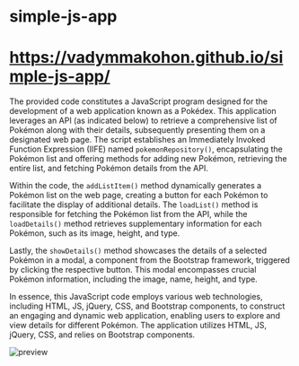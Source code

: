 # simple-js-app

# https://vadymmakohon.github.io/simple-js-app/

The provided code constitutes a JavaScript program designed for the development of a web application known as a Pokédex. This application leverages an API (as indicated below) to retrieve a comprehensive list of Pokémon along with their details, subsequently presenting them on a designated web page. The script establishes an Immediately Invoked Function Expression (IIFE) named `pokemonRepository()`, encapsulating the Pokémon list and offering methods for adding new Pokémon, retrieving the entire list, and fetching Pokémon details from the API.

Within the code, the `addListItem()` method dynamically generates a Pokémon list on the web page, creating a button for each Pokémon to facilitate the display of additional details. The `loadList()` method is responsible for fetching the Pokémon list from the API, while the `loadDetails()` method retrieves supplementary information for each Pokémon, such as its image, height, and type.

Lastly, the `showDetails()` method showcases the details of a selected Pokémon in a modal, a component from the Bootstrap framework, triggered by clicking the respective button. This modal encompasses crucial Pokémon information, including the image, name, height, and type.

In essence, this JavaScript code employs various web technologies, including HTML, JS, jQuery, CSS, and Bootstrap components, to construct an engaging and dynamic web application, enabling users to explore and view details for different Pokémon.
The application utilizes HTML, JS, jQuery, CSS, and relies on Bootstrap components.

![preview](https://github.com/VadymMakohon/simple-js-app/assets/138728243/91eb6338-0265-4bfe-b8f9-9dd81f676feb)


